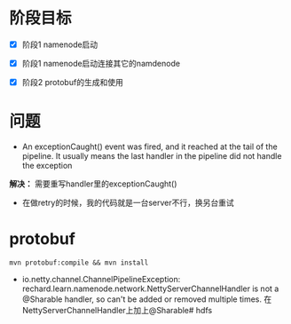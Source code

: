# 阶段目标
- [x]  阶段1 namenode启动 
- [x]  阶段1 namenode启动连接其它的namdenode
- [x]  阶段2 protobuf的生成和使用


# 问题
-  An exceptionCaught() event was fired, and it reached at the tail of the pipeline. It usually means the last handler in the pipeline did not handle the exception
 
 **解决：** 
需要重写handler里的exceptionCaught()


- 在做retry的时候，我的代码就是一台server不行，换另台重试 

# protobuf

```
mvn protobuf:compile && mvn install
```

- io.netty.channel.ChannelPipelineException: rechard.learn.namenode.network.NettyServerChannelHandler is not a @Sharable handler, so can't be added or removed multiple times.
在 NettyServerChannelHandler上加上@Sharable# hdfs
